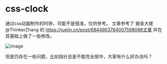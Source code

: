 # css-clock
通过css动画制作的时钟，可能不是很准，仅供参考。
文章参考了 掘金大佬@ThinkerZhang 的 https://juejin.cn/post/6844903784007598088文章 并在其基础上做了一些修改。

![image](https://user-images.githubusercontent.com/28016082/115012449-6e952e00-9ee2-11eb-80d5-d418f9ef585e.png)

但是仍存在一些问题，比如指针总是不能完全居中，大家有什么好办法吗？
